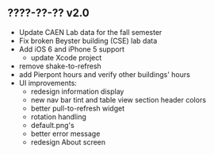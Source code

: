 ????-??-?? v2.0
---------------

* Update CAEN Lab data for the fall semester
* Fix broken Beyster building (CSE) lab data
* Add iOS 6 and iPhone 5 support
    * update Xcode project
* remove shake-to-refresh
* add Pierpont hours and verify other buildings' hours
* UI improvements:
    * redesign information display
    * new nav bar tint and table view section header colors
    * better pull-to-refresh widget
    * rotation handling
    * default.png's
    * better error message
    * redesign About screen
